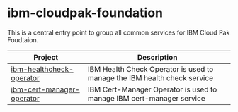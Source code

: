 # ibm-cloudpak-foundation

This is a central entry point to group all common services for IBM Cloud Pak Foudtaion.

| Project                                                                                                                                                                                                            | Description                         |
| -------------------------------------  | --------------------------------|
| [ibm-healthcheck-operator](https://github.com/IBM/ibm-healthcheck-operator)| IBM Health Check Operator is used to manage the IBM health check service |
| [ibm-cert-manager-operator](https://github.com/IBM/ibm-cert-manager-operator) | IBM Cert-Manager Operator is used to manage IBM cert-manager service |
